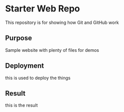 # Starter Web Repo

This repository is for showing how Git and GitHub work

## Purpose

Sample website with plenty of files for demos

## Deployment

this is used to deploy the things

## Result

this is the result
